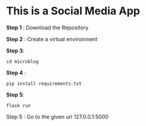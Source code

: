 # This is a Social Media App

**Step 1** : Download the Repository

**Step 2** : Create a virtual environment

**Step 3**: 

```
cd microblog
```

**Step 4** :  

```
pip install requirements.txt
```

**Step 5**: 

```
flask run
```

Step 5 : Go to the given url 127.0.0.1:5000


